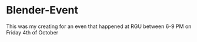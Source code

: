 # Blender-Event
This was my creating for an even that happened at RGU between 6-9 PM on Friday 4th of October
